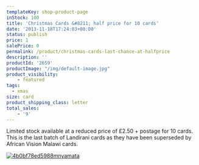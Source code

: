 ```yaml
---
templateKey: shop-product-page
inStock: 100
title: 'Christmas Cards &#8211; half price for 10 cards'
date: '2013-11-18T17:24:03+00:00'
status: publish
price: 1
salePrice: 0
permalink: /product/christmas-cards-last-chance-at-halfprice
description: ''
productId: '2659'
productImage: "/img/default-image.jpg"
product_visibility:
    - featured
tags:
  - xmas
size: card
product_shipping_class: letter
total_sales:
    - '9'
---
```

Limited stock available at a reduced price of £2.50 + postage for 10 cards. This is the last batch of Landirani cards as they have been superseded by African Vision Malawi cards.

[![4b0bf78ed5988mnyamata](../../uploads/2013/03/4b0bf78ed5988mnyamata-230x300.jpg)](http://www.africanvision.org.uk/africa-vision-news/wp-content/uploads/2013/03/4b0bf78ed5988mnyamata.jpg)